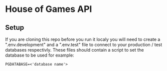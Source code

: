 # House of Games API

## Setup

If you are cloning this repo before you run it localy you will need to create a ".env.development" and a ".env.test" file to connect to your production / test databases respectivly. These files should contain a script to set the database to be used for example:

```psql
PGDATABASE=<'database name'>
```
